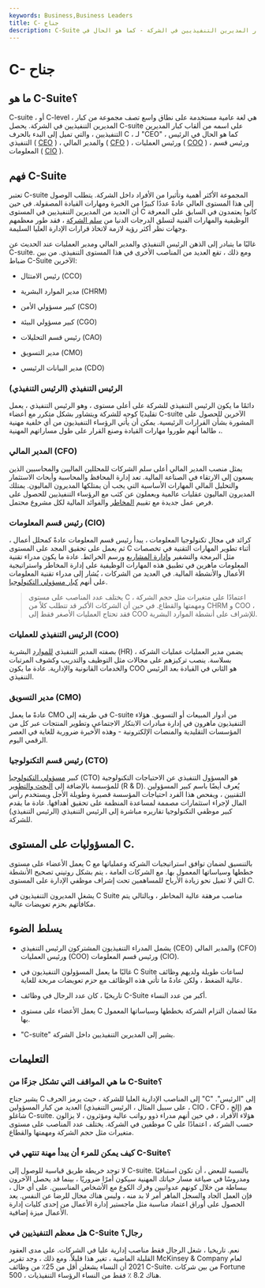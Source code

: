 ```yaml
---
keywords: Business,Business Leaders
title: C- جناح
description: C-Suite هو مصطلح غير رسمي يستخدم على نطاق واسع للإشارة بشكل جماعي إلى أهم كبار المديرين التنفيذيين في الشركة - كما هو الحال في CEO و CFO و COO.
---
```


# C- جناح
## ما هو C-Suite؟

C-suite ، أو C-level ، هي لغة عامية مستخدمة على نطاق واسع تصف مجموعة من كبار المديرين التنفيذيين في الشركة. يحصل C-suite على اسمه من ألقاب كبار المديرين التنفيذيين ، والتي تميل إلى البدء بالحرف C ، لـ "CEO" ، كما هو الحال في الرئيس التنفيذي ( [CEO](/ceo) ) ، والمدير المالي ( [CFO](/cfo) ) ، ورئيس العمليات ( [COO](/coo) ) ، ورئيس قسم المعلومات ( [CIO](/cio) ).

## فهم C-Suite

تعتبر C-suite المجموعة الأكثر أهمية وتأثيرا من الأفراد داخل الشركة. يتطلب الوصول إلى هذا المستوى العالي عادةً عددًا كبيرًا من الخبرة ومهارات القيادة المصقولة. في حين أن العديد من المديرين التنفيذيين في المستوى C كانوا يعتمدون في السابق على المعرفة الوظيفية والمهارات الفنية لتسلق الدرجات الدنيا من [سلم الشركة](/corporate-ladder) ، فقد طور معظمهم وجهات نظر أكثر رؤية لازمة لاتخاذ قرارات الإدارة العليا السليمة.

غالبًا ما يتبادر إلى الذهن الرئيس التنفيذي والمدير المالي ومدير العمليات عند الحديث عن C-suite. ومع ذلك ، تقع العديد من المناصب الأخرى في هذا المستوى التنفيذي. من بين ضباط C-Suite الآخرين:

- رئيس الامتثال (CCO)

- مدير الموارد البشرية (CHRM)

- كبير مسؤولي الأمن (CSO)

- كبير مسؤولي البيئة (CGO)

- رئيس قسم التحليلات (CAO)

- مدير التسويق (CMO)

- مدير البيانات الرئيسي (CDO)

### الرئيس التنفيذي (الرئيس التنفيذي)

دائمًا ما يكون الرئيس التنفيذي للشركة على أعلى مستوى ، وهو الرئيس التنفيذي ، يعمل تقليديًا كوجه للشركة ويتشاور بشكل متكرر مع أعضاء C-suite الآخرين للحصول على المشورة بشأن القرارات الرئيسية. يمكن أن يأتي الرؤساء التنفيذيون من أي خلفية مهنية ، طالما أنهم طوروا مهارات القيادة وصنع القرار على طول مساراتهم المهنية.

### المدير المالي (CFO)

يمثل منصب المدير المالي أعلى سلم الشركات للمحللين الماليين والمحاسبين الذين يسعون إلى الارتقاء في الصناعة المالية. تعد إدارة المحافظ والمحاسبة وأبحاث الاستثمار والتحليل المالي المهارات الأساسية التي يجب أن يمتلكها المديرون الماليون. يمتلك المديرون الماليون عقليات عالمية ويعملون عن كثب مع الرؤساء التنفيذيين للحصول على فرص عمل جديدة مع تقييم [المخاطر](/financialrisk) والفوائد المالية لكل مشروع محتمل.

### رئيس قسم المعلومات (CIO)

كرائد في مجال تكنولوجيا المعلومات ، يبدأ رئيس قسم المعلومات عادةً كمحلل أعمال ، ثم يعمل على تحقيق المجد على المستوى C أثناء تطوير المهارات التقنية في تخصصات مثل البرمجة والتشفير [وإدارة المشاريع](/project-management) ورسم الخرائط. عادة ما يكون مدراء تقنية المعلومات ماهرين في تطبيق هذه المهارات الوظيفية على إدارة المخاطر واستراتيجية الأعمال والأنشطة المالية. في العديد من الشركات ، يُشار إلى مدراء تقنية المعلومات على أنهم [كبار مسؤولي التكنولوجيا](/chief-technology-officer).

>

>

> يختلف عدد المناصب على مستوى C ، اعتمادًا على متغيرات مثل حجم الشركة ومهمتها والقطاع. في حين أن الشركات الأكبر قد تتطلب كلاً من CHRM و COO ، فقد تحتاج العمليات الأصغر فقط إلى COO للإشراف على أنشطة الموارد البشرية.

>

### الرئيس التنفيذي للعمليات (COO)

بصفته المدير التنفيذي [للموارد](/humanresources) البشرية (HR) ، يضمن مدير العمليات عمليات الشركة بسلاسة. ينصب تركيزهم على مجالات مثل التوظيف والتدريب وكشوف المرتبات والخدمات القانونية والإدارية. عادة ما يكون COO هو الثاني في القيادة بعد الرئيس التنفيذي.

### مدير التسويق (CMO)

عادةً ما يعمل CMO في طريقه إلى C-suite من أدوار المبيعات أو التسويق. هؤلاء التنفيذيون ماهرون في إدارة مبادرات الابتكار الاجتماعي وتطوير المنتجات عبر كل من المؤسسات التقليدية والمنصات الإلكترونية - وهذه الأخيرة ضرورية للغاية في العصر الرقمي اليوم.

### رئيس قسم التكنولوجيا (CTO)

كبير [مسؤولي التكنولوجيا](/chief-technology-officer) (CTO) هو المسؤول التنفيذي عن الاحتياجات التكنولوجية للمؤسسة بالإضافة إلى [البحث والتطوير](/randd) (R & D). يُعرف أيضًا باسم كبير المسؤولين التقنيين ، ويفحص هذا الفرد احتياجات المؤسسة قصيرة وطويلة الأجل ويستخدم رأس المال لإجراء استثمارات مصممة لمساعدة المنظمة على تحقيق أهدافها. عادة ما يقدم كبير موظفي التكنولوجيا تقاريره مباشرة إلى الرئيس التنفيذي (الرئيس التنفيذي) للشركة.

## المسؤوليات على المستوى C.

يعمل الأعضاء على مستوى C بالتنسيق لضمان توافق استراتيجيات الشركة وعملياتها مع خططها وسياساتها المعمول بها. مع الشركات العامة ، يتم بشكل روتيني تصحيح الأنشطة التي لا تميل نحو زيادة الأرباح للمساهمين تحت إشراف موظفي الإدارة على المستوى C.

يشغل المديرون التنفيذيون في C Suite مناصب مرهقة عالية المخاطر ، وبالتالي يتم مكافأتهم بحزم تعويضات عالية.

## يسلط الضوء

- يشمل المدراء التنفيذيون المشتركون الرئيس التنفيذي (CEO) والمدير المالي (CFO) ورئيس العمليات (COO) ورئيس قسم المعلومات (CIO).

- غالبًا ما يعمل المسؤولون التنفيذيون في C Suite لساعات طويلة ولديهم وظائف عالية الضغط ، ولكن عادةً ما تأتي هذه الوظائف مع حزم تعويضات مربحة للغاية.

- تاريخيًا ، كان عدد الرجال في وظائف C-Suite أكبر من عدد النساء.

- يعمل الأعضاء على مستوى C معًا لضمان التزام الشركة بخططها وسياساتها المعمول بها.

- "C-suite" يشير إلى المديرين التنفيذيين داخل الشركة.

## التعليمات

### ما هي المواقف التي تشكل جزءًا من C-Suite؟

يشير جناح C إلى المناصب الإدارية العليا للشركة ، حيث يرمز الحرف "C" إلى "الرئيس". العديد من كبار المسؤولين (على سبيل المثال ، الرئيس التنفيذي ، CIO ، CFO ، إلخ) هم شاغلو C-suite. هؤلاء الأفراد ، في حين أنهم مدراء ذوو رواتب عالية ومؤثرون ، لا يزالون موظفين في الشركة. يختلف عدد المناصب على مستوى C حسب الشركة ، اعتمادًا على متغيرات مثل حجم الشركة ومهمتها والقطاع.

### كيف يمكن للمرء أن يبدأ مهنة تنتهي في C-Suite؟

لا توجد خريطة طريق قياسية للوصول إلى C-suite. بالنسبة للبعض ، أن تكون استباقيًا ومدروسًا في صياغة مسار حياتك المهنية سيكون أمرًا ضروريًا ، بينما قد يحصل الآخرون ببساطة من خلال كونهم عدوانيين وفرك الكوع مع الأشخاص المناسبين. على أي حال ، فإن العمل الجاد والسجل الماهر أمر لا بد منه ، وليس هناك مجال للرضا عن النفس. يعد الحصول على أوراق اعتماد مناسبة مثل ماجستير إدارة الأعمال من إحدى كليات إدارة الأعمال ميزة إضافية.

### هل معظم التنفيذيين في C-Suite رجال؟

نعم. تاريخيا ، شغل الرجال فقط مناصب إدارية عليا في الشركات. على مدى العقود القليلة الماضية ، تغير هذا قليلاً. ومع ذلك ، وجد تقرير McKinsey & Company لعام 2021 أن النساء يشغلن أقل من 25٪ من وظائف C-Suite. من بين شركات Fortune 500 ، هناك 8.2 ٪ فقط من النساء الرؤساء التنفيذيات.


